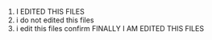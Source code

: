 1) I EDITED THIS FILES 
2) i do not edited this files
3) i edit this files confirm
FINALLY I AM EDITED THIS FILES 
